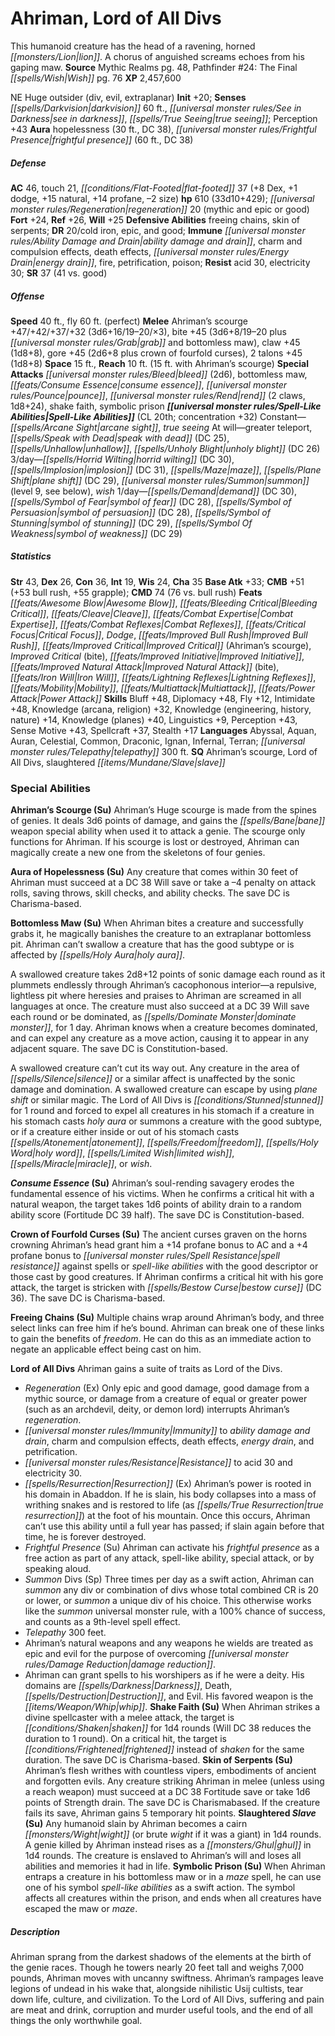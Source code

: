 ﻿---
cssclass: [monsters]
title1: Ahriman, Lord of All Divs
desc_short: This humanoid creature has the head of a ravening, horned lion. A chorus
  of anguished screams echoes from his gaping maw.
title2: Ahriman, Lord of All Divs
CR: 26
sources:
- name: Mythic Realms
  page: 48
  link: http://paizo.com/products/btpy90q7?Pathfinder-Campaign-Setting-Mythic-Realms
- name: 'Pathfinder #24: The Final Wish'
  page: 76
  link: http://paizo.com/pathfinder/adventurePath/legacyOfFire/v5748btpy89a2
XP: 2457600
alignment: NE
size: Huge
type: outsider
subtypes:
- div
- evil
- extraplanar
initiative:
  bonus: 20
senses:
  darkvision: 60
  see in darkness: true
  true seeing: true
auras:
- name: hopelessness
  radius: 30
  DC: 38
- name: frightful presence
  radius: 60
  DC: 38
AC:
  AC: 46
  touch: 21
  flat_footed: 37
  components:
    dex: 8
    dodge: 1
    natural: 15
    profane: 14
    size: -2
HP:
  HP: 610
  long: 33d10+429
  regeneration: 20
  regeneration_weakness: mythic and epic or good
saves:
  fort: 24
  ref: 26
  will: 25
defensive_abilities:
- freeing chains
- skin of serpents
DR:
- amount: 20
  weakness: cold iron, epic, and good
immunities:
- ability damage and drain
- charm and compulsion effects
- death effects
- energy drain
- fire
- petrification
- poison
resistances:
  acid: 30
  electricity: 30
SR: 37 (41 vs. good)
speeds:
  base: 40
  fly: 60
  fly_maneuverability: perfect
attacks:
  melee:
  - - text: Ahriman's scourge +47/+42/+37/+32 (3d6+16/19-20/×3)
      entries:
      - - damage: 3d6+16
          crit_range: 19-20
          crit_multiplier: 3
      attack: Ahriman's scourge
      bonus:
      - 47
      - 42
      - 37
      - 32
    - text: bite +45 (3d6+8/19-20 plus grab and bottomless maw)
      entries:
      - - damage: 3d6+8
          crit_range: 19-20
        - effect: grab
        - effect: bottomless maw
      attack: bite
      bonus:
      - 45
    - text: claw +45 (1d8+8)
      entries:
      - - damage: 1d8+8
      attack: claw
      bonus:
      - 45
    - text: gore +45 (2d6+8 plus crown of fourfold curses)
      entries:
      - - damage: 2d6+8
        - effect: crown of fourfold curses
      attack: gore
      bonus:
      - 45
    - text: 2 talons +45 (1d8+8)
      entries:
      - - damage: 1d8+8
      count: 2
      attack: talons
      bonus:
      - 45
  special:
  - bleed (2d6)
  - bottomless maw
  - consume essence
  - pounce
  - rend (2 claws, 1d8+24)
  - shake faith
  - symbolic prison
space: 15
reach: 10
reach_other: 15 ft. with Ahriman's scourge
spell_like_abilities:
  entries:
  - name: arcane sight
    source: default
    freq: Constant
  - name: true seeing
    source: default
    freq: Constant
  - name: greater teleport
    source: default
    freq: At will
  - name: speak with dead
    source: default
    freq: At will
    DC: 25
  - name: unhallow
    source: default
    freq: At will
  - name: unholy blight
    source: default
    freq: At will
    DC: 26
  - name: horrid wilting
    source: default
    freq: 3/day
    DC: 30
  - name: implosion
    source: default
    freq: 3/day
    DC: 31
  - name: maze
    source: default
    freq: 3/day
  - name: plane shift
    source: default
    freq: 3/day
    DC: 29
  - name: summon
    source: default
    freq: 3/day
    level: 9
    summons:
    - name: see below
  - name: wish
    source: default
    freq: 3/day
  - name: demand
    source: default
    freq: 1/day
    DC: 30
  - name: symbol of fear
    source: default
    freq: 1/day
    DC: 28
  - name: symbol of persuasion
    source: default
    freq: 1/day
    DC: 28
  - name: symbol of stunning
    source: default
    freq: 1/day
    DC: 29
  - name: symbol of weakness
    source: default
    freq: 1/day
    DC: 29
  sources:
  - name: default
    CL: 20
    concentration: 32
ability_scores:
  STR: 43
  DEX: 26
  CON: 36
  INT: 19
  WIS: 24
  CHA: 35
BAB: 33
CMB: 51
CMB_other: +53 bull rush, +55 grapple
CMD: 74
CMD_other: 76 vs. bull rush
feats:
- name: Awesome Blow
- name: Bleeding Critical
- name: Cleave
- name: Combat Expertise
- name: Combat Reflexes
- name: Critical Focus
- name: Dodge
- name: Improved Bull Rush
- name: Improved Critical (Ahriman's scourge)
- name: Improved Critical (bite)
- name: Improved Initiative
- name: Improved Natural Attack (bite)
- name: Iron Will
- name: Lightning Reflexes
- name: Mobility
- name: Multiattack
- name: Power Attack
skills:
  Bluff: 48
  Diplomacy: 48
  Fly: 12
  Intimidate: 48
  Knowledge (arcana): 32
  Knowledge (religion): 32
  Knowledge (engineering): 14
  Knowledge (history): 14
  Knowledge (nature): 14
  Knowledge (planes): 40
  Linguistics: 9
  Perception: 43
  Sense Motive: 43
  Spellcraft: 37
  Stealth: 17
languages:
- Abyssal
- Aquan
- Auran
- Celestial
- Common
- Draconic
- Ignan
- Infernal
- Terran
- telepathy 300 ft.
special_qualities:
- Ahriman's scourge
- Lord of All Divs
- slaughtered slave
special_abilities:
  Ahriman's Scourge (Su): Ahriman's Huge scourge is made from the spines of genies.
    It deals 3d6 points of damage, and gains the bane weapon special ability when
    used it to attack a genie. The scourge only functions for Ahriman. If his scourge
    is lost or destroyed, Ahriman can magically create a new one from the skeletons
    of four genies.
  Aura of Hopelessness (Su): Any creature that comes within 30 feet of Ahriman must
    succeed at a DC 38 Will save or take a -4 penalty on attack rolls, saving throws,
    skill checks, and ability checks. The save DC is Charisma-based.
  Bottomless Maw (Su): |-
    When Ahriman bites a creature and successfully grabs it, he magically banishes the creature to an extraplanar bottomless pit. Ahriman can't swallow a creature that has the good subtype or is affected by holy aura.

    A swallowed creature takes 2d8+12 points of sonic damage each round as it plummets endlessly through Ahriman's cacophonous interior-a repulsive, lightless pit where heresies and praises to Ahriman are screamed in all languages at once. The creature must also succeed at a DC 39 Will save each round or be dominated, as dominate monster, for 1 day. Ahriman knows when a creature becomes dominated, and can expel any creature as a move action, causing it to appear in any adjacent square. The save DC is Constitution-based.

    A swallowed creature can't cut its way out. Any creature in the area of silence or a similar affect is unaffected by the sonic damage and domination. A swallowed creature can escape by using plane shift or similar magic. The Lord of All Divs is stunned for 1 round and forced to expel all creatures in his stomach if a creature in his stomach casts holy aura or summons a creature with the good subtype, or if a creature either inside or out of his stomach casts atonement, freedom, holy word, limited wish, miracle, or wish.
  Consume Essence (Su): Ahriman's soul-rending savagery erodes the fundamental essence
    of his victims. When he confirms a critical hit with a natural weapon, the target
    takes 1d6 points of ability drain to a random ability score (Fortitude DC 39 half).
    The save DC is Constitution-based.
  Crown of Fourfold Curses (Su): The ancient curses graven on the horns crowning Ahriman's
    head grant him a +14 profane bonus to AC and a +4 profane bonus to spell resistance
    against spells or spell-like abilities with the good descriptor or those cast
    by good creatures. If Ahriman confirms a critical hit with his gore attack, the
    target is stricken with bestow curse (DC 36). The save DC is Charisma-based.
  Freeing Chains (Su): Multiple chains wrap around Ahriman's body, and three select
    links can free him if he's bound. Ahriman can break one of these links to gain
    the benefits of freedom. He can do this as an immediate action to negate an applicable
    effect being cast on him.
  Lord of All Divs: Ahriman gains a suite of traits as Lord of the Divs. Regeneration
    (Ex) Only epic and good damage, good damage from a mythic source, or damage from
    a creature of equal or greater power (such as an archdevil, deity, or demon lord)
    interrupts Ahriman's regeneration.Immunity to ability damage and drain, charm
    and compulsion effects, death effects, energy drain, and petrification.Resistance
    to acid 30 and electricity 30.Resurrection (Ex) Ahriman's power is rooted in his
    domain in Abaddon. If he is slain, his body collapses into a mass of writhing
    snakes and is restored to life (as true resurrection) at the foot of his mountain.
    Once this occurs, Ahriman can't use this ability until a full year has passed;
    if slain again before that time, he is forever destroyed.Frightful Presence (Su)
    Ahriman can activate his frightful presence as a free action as part of any attack,
    spell-like ability, special attack, or by speaking aloud.Summon Divs (Sp) Three
    times per day as a swift action, Ahriman can summon any div or combination of
    divs whose total combined CR is 20 or lower, or summon a unique div of his choice.
    This otherwise works like the summon universal monster rule, with a 100% chance
    of success, and counts as a 9th-level spell effect.Telepathy 300 feet.Ahriman's
    natural weapons and any weapons he wields are treated as epic and evil for the
    purpose of overcoming damage reduction.Ahriman can grant spells to his worshipers
    as if he were a deity. His domains are Darkness, Death, Destruction, and Evil.
    His favored weapon is the whip.
  Shake Faith (Su): When Ahriman strikes a divine spellcaster with a melee attack,
    the target is shaken for 1d4 rounds (Will DC 38 reduces the duration to 1 round).
    On a critical hit, the target is frightened instead of shaken for the same duration.
    The save DC is Charisma-based.
  Skin of Serpents (Su): Ahriman's flesh writhes with countless vipers, embodiments
    of ancient and forgotten evils. Any creature striking Ahriman in melee (unless
    using a reach weapon) must succeed at a DC 38 Fortitude save or take 1d6 points
    of Strength drain. The save DC is Charismabased. If the creature fails its save,
    Ahriman gains 5 temporary hit points.
  Slaughtered Slave (Su): Any humanoid slain by Ahriman becomes a cairn wight (or
    brute wight if it was a giant) in 1d4 rounds. A genie killed by Ahriman instead
    rises as a ghul in 1d4 rounds. The creature is enslaved to Ahriman's will and
    loses all abilities and memories it had in life.
  Symbolic Prison (Su): When Ahriman entraps a creature in his bottomless maw or in
    a maze spell, he can use one of his symbol spell-like abilities as a swift action.
    The symbol affects all creatures within the prison, and ends when all creatures
    have escaped the maw or maze.
desc_long: Ahriman sprang from the darkest shadows of the elements at the birth of
  the genie races. Though he towers nearly 20 feet tall and weighs 7,000 pounds, Ahriman
  moves with uncanny swiftness. Ahriman's rampages leave legions of undead in his
  wake that, alongside nihilistic Usij cultists, tear down life, culture, and civilization.
  To the Lord of All Divs, suffering and pain are meat and drink, corruption and murder
  useful tools, and the end of all things the only worthwhile goal.

---

# Ahriman, Lord of All Divs
This humanoid creature has the head of a ravening, horned _[[monsters/Lion|lion]]_. A chorus of anguished screams echoes from his gaping maw.
**Source** Mythic Realms pg. 48, Pathfinder #24: The Final _[[spells/Wish|Wish]]_ pg. 76
**XP** 2,457,600

NE Huge outsider (div, evil, extraplanar)
**Init** +20; **Senses** _[[spells/Darkvision|darkvision]]_ 60 ft., _[[universal monster rules/See in Darkness|see in darkness]]_, _[[spells/True Seeing|true seeing]]_; Perception +43
**Aura** hopelessness (30 ft., DC 38), _[[universal monster rules/Frightful Presence|frightful presence]]_ (60 ft., DC 38)

##### Defense

**AC** 46, touch 21, _[[conditions/Flat-Footed|flat-footed]]_ 37 (+8 Dex, +1 dodge, +15 natural, +14 profane, –2 size)
**hp** 610 (33d10+429); _[[universal monster rules/Regeneration|regeneration]]_ 20 (mythic and epic or good)
**Fort** +24, **Ref** +26, **Will** +25
**Defensive Abilities** freeing chains, skin of serpents; **DR** 20/cold iron, epic, and good; **Immune** _[[universal monster rules/Ability Damage and Drain|ability damage and drain]]_, charm and compulsion effects, death effects, _[[universal monster rules/Energy Drain|energy drain]]_, fire, petrification, poison; **Resist** acid 30, electricity 30; **SR** 37 (41 vs. good)

##### Offense
**Speed** 40 ft., fly 60 ft. (perfect)
**Melee** Ahriman’s scourge +47/+42/+37/+32 (3d6+16/19–20/×3), bite +45 (3d6+8/19–20 plus _[[universal monster rules/Grab|grab]]_ and bottomless maw), claw +45 (1d8+8), gore +45 (2d6+8 plus crown of fourfold curses), 2 talons +45 (1d8+8)
**Space** 15 ft., **Reach** 10 ft. (15 ft. with Ahriman’s scourge)
**Special Attacks** _[[universal monster rules/Bleed|bleed]]_ (2d6), bottomless maw, _[[feats/Consume Essence|consume essence]]_, _[[universal monster rules/Pounce|pounce]]_, _[[universal monster rules/Rend|rend]]_ (2 claws, 1d8+24), shake faith, symbolic prison
**_[[universal monster rules/Spell-Like Abilities|Spell-Like Abilities]]_** (CL 20th; concentration +32)
Constant—_[[spells/Arcane Sight|arcane sight]]_, _true seeing_
At will—greater teleport, _[[spells/Speak with Dead|speak with dead]]_ (DC 25), _[[spells/Unhallow|unhallow]]_, _[[spells/Unholy Blight|unholy blight]]_ (DC 26)
3/day—_[[spells/Horrid Wilting|horrid wilting]]_ (DC 30), _[[spells/Implosion|implosion]]_ (DC 31), _[[spells/Maze|maze]]_, _[[spells/Plane Shift|plane shift]]_ (DC 29), _[[universal monster rules/Summon|summon]]_ (level 9, see below), _wish_
1/day—_[[spells/Demand|demand]]_ (DC 30), _[[spells/Symbol of Fear|symbol of fear]]_ (DC 28), _[[spells/Symbol of Persuasion|symbol of persuasion]]_ (DC 28), _[[spells/Symbol of Stunning|symbol of stunning]]_ (DC 29), _[[spells/Symbol Of Weakness|symbol of weakness]]_ (DC 29)

##### Statistics
**Str** 43, **Dex** 26, **Con** 36, **Int** 19, **Wis** 24, **Cha** 35
**Base Atk** +33; **CMB** +51 (+53 bull rush, +55 grapple); **CMD** 74 (76 vs. bull rush)
**Feats** _[[feats/Awesome Blow|Awesome Blow]]_, _[[feats/Bleeding Critical|Bleeding Critical]]_, _[[feats/Cleave|Cleave]]_, _[[feats/Combat Expertise|Combat Expertise]]_, _[[feats/Combat Reflexes|Combat Reflexes]]_, _[[feats/Critical Focus|Critical Focus]]_, _Dodge_, _[[feats/Improved Bull Rush|Improved Bull Rush]]_, _[[feats/Improved Critical|Improved Critical]]_ (Ahriman’s scourge), _Improved Critical_ (bite), _[[feats/Improved Initiative|Improved Initiative]]_, _[[feats/Improved Natural Attack|Improved Natural Attack]]_ (bite), _[[feats/Iron Will|Iron Will]]_, _[[feats/Lightning Reflexes|Lightning Reflexes]]_, _[[feats/Mobility|Mobility]]_, _[[feats/Multiattack|Multiattack]]_, _[[feats/Power Attack|Power Attack]]_
**Skills** Bluff +48, Diplomacy +48, Fly +12, Intimidate +48, Knowledge (arcana, religion) +32, Knowledge (engineering, history, nature) +14, Knowledge (planes) +40, Linguistics +9, Perception +43, Sense Motive +43, Spellcraft +37, Stealth +17
**Languages** Abyssal, Aquan, Auran, Celestial, Common, Draconic, Ignan, Infernal, Terran; _[[universal monster rules/Telepathy|telepathy]]_ 300 ft.
**SQ** Ahriman’s scourge, Lord of All Divs, slaughtered _[[items/Mundane/Slave|slave]]_

### Special Abilities

**Ahriman’s Scourge (Su)** Ahriman’s Huge scourge is made from the spines of genies. It deals 3d6 points of damage, and gains the _[[spells/Bane|bane]]_ weapon special ability when used it to attack a genie. The scourge only functions for Ahriman. If his scourge is lost or destroyed, Ahriman can magically create a new one from the skeletons of four genies.

**Aura of Hopelessness (Su)** Any creature that comes within 30 feet of Ahriman must succeed at a DC 38 Will save or take a –4 penalty on attack rolls, saving throws, skill checks, and ability checks. The save DC is Charisma-based.

**Bottomless Maw (Su)** When Ahriman bites a creature and successfully grabs it, he magically banishes the creature to an extraplanar bottomless pit. Ahriman can’t swallow a creature that has the good subtype or is affected by _[[spells/Holy Aura|holy aura]]_.

A swallowed creature takes 2d8+12 points of sonic damage each round as it plummets endlessly through Ahriman’s cacophonous interior—a repulsive, lightless pit where heresies and praises to Ahriman are screamed in all languages at once. The creature must also succeed at a DC 39 Will save each round or be dominated, as _[[spells/Dominate Monster|dominate monster]]_, for 1 day. Ahriman knows when a creature becomes dominated, and can expel any creature as a move action, causing it to appear in any adjacent square. The save DC is Constitution-based.

A swallowed creature can’t cut its way out. Any creature in the area of _[[spells/Silence|silence]]_ or a similar affect is unaffected by the sonic damage and domination. A swallowed creature can escape by using _plane shift_ or similar magic. The Lord of All Divs is _[[conditions/Stunned|stunned]]_ for 1 round and forced to expel all creatures in his stomach if a creature in his stomach casts _holy aura_ or summons a creature with the good subtype, or if a creature either inside or out of his stomach casts _[[spells/Atonement|atonement]]_, _[[spells/Freedom|freedom]]_, _[[spells/Holy Word|holy word]]_, _[[spells/Limited Wish|limited wish]]_, _[[spells/Miracle|miracle]]_, or _wish_.

**_Consume Essence_ (Su)** Ahriman’s soul-rending savagery erodes the fundamental essence of his victims. When he confirms a critical hit with a natural weapon, the target takes 1d6 points of ability drain to a random ability score (Fortitude DC 39 half). The save DC is Constitution-based.

**Crown of Fourfold Curses (Su)** The ancient curses graven on the horns crowning Ahriman’s head grant him a +14 profane bonus to AC and a +4 profane bonus to _[[universal monster rules/Spell Resistance|spell resistance]]_ against spells or _spell-like abilities_ with the good descriptor or those cast by good creatures. If Ahriman confirms a critical hit with his gore attack, the target is stricken with _[[spells/Bestow Curse|bestow curse]]_ (DC 36). The save DC is Charisma-based.

**Freeing Chains (Su)** Multiple chains wrap around Ahriman’s body, and three select links can free him if he’s bound. Ahriman can break one of these links to gain the benefits of _freedom_. He can do this as an immediate action to negate an applicable effect being cast on him.

**Lord of All Divs** Ahriman gains a suite of traits as Lord of the Divs.

* _Regeneration_ (Ex) Only epic and good damage, good damage from a mythic source, or damage from a creature of equal or greater power (such as an archdevil, deity, or demon lord) interrupts Ahriman’s _regeneration_.
* _[[universal monster rules/Immunity|Immunity]]_ to _ability damage and drain_, charm and compulsion effects, death effects, _energy drain_, and petrification.
* _[[universal monster rules/Resistance|Resistance]]_ to acid 30 and electricity 30.
* _[[spells/Resurrection|Resurrection]]_ (Ex) Ahriman’s power is rooted in his domain in Abaddon. If he is slain, his body collapses into a mass of writhing snakes and is restored to life (as _[[spells/True Resurrection|true resurrection]]_) at the foot of his mountain. Once this occurs, Ahriman can’t use this ability until a full year has passed; if slain again before that time, he is forever destroyed.
* _Frightful Presence_ (Su) Ahriman can activate his _frightful presence_ as a free action as part of any attack, spell-like ability, special attack, or by speaking aloud.
* _Summon_ Divs (Sp) Three times per day as a swift action, Ahriman can _summon_ any div or combination of divs whose total combined CR is 20 or lower, or _summon_ a unique div of his choice. This otherwise works like the _summon_ universal monster rule, with a 100% chance of success, and counts as a 9th-level spell effect.
* _Telepathy_ 300 feet.
* Ahriman’s natural weapons and any weapons he wields are treated as epic and evil for the purpose of overcoming _[[universal monster rules/Damage Reduction|damage reduction]]_.
* Ahriman can grant spells to his worshipers as if he were a deity. His domains are _[[spells/Darkness|Darkness]]_, Death, _[[spells/Destruction|Destruction]]_, and Evil. His favored weapon is the _[[items/Weapon/Whip|whip]]_.
**Shake Faith (Su)** When Ahriman strikes a divine spellcaster with a melee attack, the target is _[[conditions/Shaken|shaken]]_ for 1d4 rounds (Will DC 38 reduces the duration to 1 round). On a critical hit, the target is _[[conditions/Frightened|frightened]]_ instead of _shaken_ for the same duration. The save DC is Charisma-based.
**Skin of Serpents (Su)** Ahriman’s flesh writhes with countless vipers, embodiments of ancient and forgotten evils. Any creature striking Ahriman in melee (unless using a reach weapon) must succeed at a DC 38 Fortitude save or take 1d6 points of Strength drain. The save DC is Charismabased. If the creature fails its save, Ahriman gains 5 temporary hit points.
**Slaughtered _Slave_ (Su)** Any humanoid slain by Ahriman becomes a cairn _[[monsters/Wight|wight]]_ (or brute _wight_ if it was a giant) in 1d4 rounds. A genie killed by Ahriman instead rises as a _[[monsters/Ghul|ghul]]_ in 1d4 rounds. The creature is enslaved to Ahriman’s will and loses all abilities and memories it had in life.
**Symbolic Prison (Su)** When Ahriman entraps a creature in his bottomless maw or in a _maze_ spell, he can use one of his symbol _spell-like abilities_ as a swift action. The symbol affects all creatures within the prison, and ends when all creatures have escaped the maw or _maze_.

##### Description

Ahriman sprang from the darkest shadows of the elements at the birth of the genie races. Though he towers nearly 20 feet tall and weighs 7,000 pounds, Ahriman moves with uncanny swiftness. Ahriman’s rampages leave legions of undead in his wake that, alongside nihilistic Usij cultists, tear down life, culture, and civilization. To the Lord of All Divs, suffering and pain are meat and drink, corruption and murder useful tools, and the end of all things the only worthwhile goal.